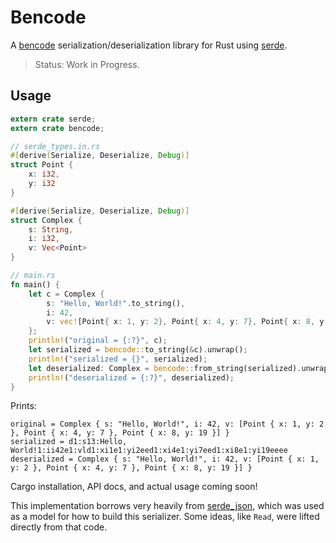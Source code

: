 # Bencode

A [bencode](https://en.wikipedia.org/wiki/Bencode) serialization/deserialization library for Rust using
[serde](https://serde.rs/).

> Status: Work in Progress.

## Usage

```rust
extern crate serde;
extern crate bencode;

// serde_types.in.rs
#[derive(Serialize, Deserialize, Debug)]
struct Point {
    x: i32,
    y: i32
}

#[derive(Serialize, Deserialize, Debug)]
struct Complex {
    s: String,
    i: i32,
    v: Vec<Point>
}

// main.rs
fn main() {
    let c = Complex {
        s: "Hello, World!".to_string(),
        i: 42,
        v: vec![Point{ x: 1, y: 2}, Point{ x: 4, y: 7}, Point{ x: 8, y: 19 }]
    };
    println!("original = {:?}", c);
    let serialized = bencode::to_string(&c).unwrap();
    println!("serialized = {}", serialized);
    let deserialized: Complex = bencode::from_string(serialized).unwrap();
    println!("deserialized = {:?}", deserialized);
}
```

Prints:

```
original = Complex { s: "Hello, World!", i: 42, v: [Point { x: 1, y: 2 }, Point { x: 4, y: 7 }, Point { x: 8, y: 19 }] }
serialized = d1:s13:Hello, World!1:ii42e1:vld1:xi1e1:yi2eed1:xi4e1:yi7eed1:xi8e1:yi19eeee
deserialized = Complex { s: "Hello, World!", i: 42, v: [Point { x: 1, y: 2 }, Point { x: 4, y: 7 }, Point { x: 8, y: 19 }] }
```

Cargo installation, API docs, and actual usage coming soon!

This implementation borrows very heavily from [serde_json](https://github.com/serde-rs/json), which was used as a
model for how to build this serializer. Some ideas, like `Read`, were lifted directly from that code.

